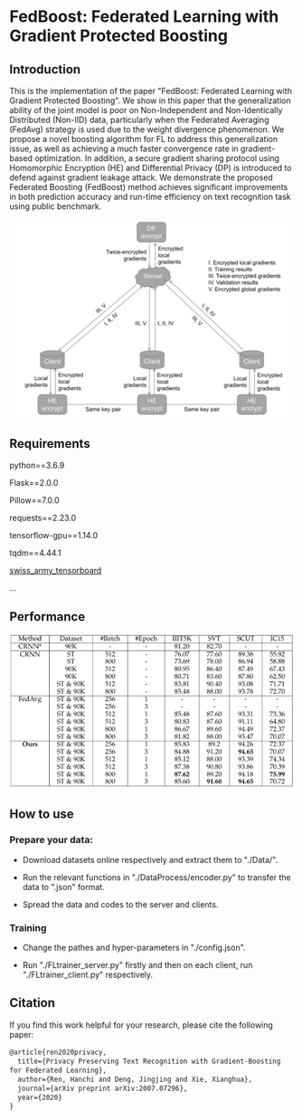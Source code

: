 # FedBoost: Federated Learning with Gradient Protected Boosting

## Introduction

This is the implementation of the paper "FedBoost: Federated Learning with Gradient Protected Boosting". We show in this paper that the generalization ability of the joint model is poor on Non-Independent and Non-Identically Distributed (Non-IID) data, particularly when the Federated Averaging (FedAvg) strategy is used due to the weight divergence phenomenon. We propose a novel boosting algorithm for FL to address this generalization issue, as well as achieving a much faster convergence rate in gradient-based optimization. In addition, a secure gradient sharing protocol using Homomorphic Encryption (HE) and Differential Privacy (DP) is introduced to defend against gradient leakage attack. We demonstrate the proposed Federated Boosting (FedBoost) method achieves significant improvements in both prediction accuracy and run-time efficiency on text recognition task using public benchmark.

<div align=center><img src="https://github.com/Rand2AI/FedBoost/blob/main/Image/FedBoost_illustration.png"/></div>

## Requirements

python==3.6.9

Flask==2.0.0

Pillow==7.0.0

requests==2.23.0

tensorflow-gpu==1.14.0

tqdm==4.44.1

[swiss_army_tensorboard](https://github.com/gaborvecsei/Swiss-Army-Tensorboard)

...

## Performance

<div align=center><img src="https://github.com/Rand2AI/FedBoost/blob/main/Image/FedBoost_performance.png"/></div>

## How to use

### Prepare your data:

 * Download datasets online respectively and extract them to "./Data/".
    
 * Run the relevant functions in "./DataProcess/encoder.py" to transfer the data to ".json" format.

 * Spread the data and codes to the server and clients.

### Training

 * Change the pathes and hyper-parameters in "./config.json".

 * Run "./FLtrainer_server.py" firstly and then on each client, run "./FLtrainer_client.py" respectively.

## Citation

If you find this work helpful for your research, please cite the following paper:

    @article{ren2020privacy,
      title={Privacy Preserving Text Recognition with Gradient-Boosting for Federated Learning},
      author={Ren, Hanchi and Deng, Jingjing and Xie, Xianghua},
      journal={arXiv preprint arXiv:2007.07296},
      year={2020}
    }
